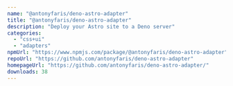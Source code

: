 ```yaml
---
name: "@antonyfaris/deno-astro-adapter"
title: "@antonyfaris/deno-astro-adapter"
description: "Deploy your Astro site to a Deno server"
categories:
  - "css+ui"
  - "adapters"
npmUrl: "https://www.npmjs.com/package/@antonyfaris/deno-astro-adapter"
repoUrl: "https://github.com/antonyfaris/deno-astro-adapter"
homepageUrl: "https://github.com/antonyfaris/deno-astro-adapter/"
downloads: 38
---
```


